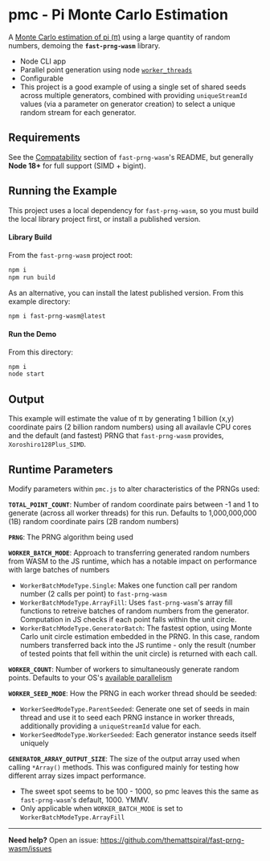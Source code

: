 # pmc - Pi Monte Carlo Estimation
A [Monte Carlo estimation of pi (π)](https://www.geeksforgeeks.org/estimating-value-pi-using-monte-carlo/) using a large quantity of random numbers, demoing the **`fast-prng-wasm`** library.

- Node CLI app
- Parallel point generation using node [`worker_threads`](https://nodejs.org/api/worker_threads.html)
- Configurable
- This project is a good example of using a single set of shared seeds across multiple generators, combined with providing `uniqueStreamId` values (via a parameter on generator creation) to select a unique random stream for each generator.

## Requirements
See the [Compatability]() section of `fast-prng-wasm`'s README, but generally **Node 18+** for full support (SIMD + bigint).

## Running the Example
This project uses a local dependency for `fast-prng-wasm`, so you must build the local library project first, or install a published version.

#### Library Build
From the `fast-prng-wasm` project root:
``` sh
npm i
npm run build
```

As an alternative, you can install the latest published version. From this example directory:
```sh
npm i fast-prng-wasm@latest
```

#### Run the Demo
From this directory:
``` sh
npm i
node start
```

## Output
This example will estimate the value of π by generating 1 billion (x,y) coordinate pairs (2 billion random numbers) using all availavle CPU cores and the default (and fastest) PRNG that `fast-prng-wasm` provides, `Xoroshiro128Plus_SIMD`.

## Runtime Parameters
Modify parameters within `pmc.js` to alter characteristics of the PRNGs used:

**`TOTAL_POINT_COUNT`**: Number of random coordinate pairs between -1 and 1 to generate (across all worker threads) for this run. Defaults to 1,000,000,000 (1B) random coordinate pairs (2B random numbers) 

**`PRNG`**: The PRNG algorithm being used

**`WORKER_BATCH_MODE`**: Approach to transferring generated random numbers from WASM to the JS runtime, which has a notable impact on performance with large batches of numbers
  - `WorkerBatchModeType.Single`: Makes one function call per random number (2 calls per point) to `fast-prng-wasm`
  - `WorkerBatchModeType.ArrayFill`: Uses `fast-prng-wasm`'s array fill functions to retreive batches of random numbers from the generator. Computation in JS checks if each point falls within the unit circle.
  - `WorkerBatchModeType.GeneratorBatch`: The fastest option, using Monte Carlo unit circle estimation embedded in the PRNG. In this case, random numbers transferred back into the JS runtime - only the result (number of tested points that fell within the unit circle) is returned with each call.

**`WORKER_COUNT`**: Number of workers to simultaneously generate random points. Defaults to your OS's [available parallelism](https://nodejs.org/api/os.html#osavailableparallelism)

**`WORKER_SEED_MODE`**: How the PRNG in each worker thread should be seeded:
  - `WorkerSeedModeType.ParentSeeded`: Generate one set of seeds in main thread and use it to seed each PRNG instance in worker threads, additionally providing a `uniqueStreamId` value for each.
  - `WorkerSeedModeType.WorkerSeeded`: Each generator instance seeds itself uniquely

**`GENERATOR_ARRAY_OUTPUT_SIZE`**: The size of the output array used when calling `*Array()` methods. This was configured mainly for testing how different array sizes impact performance.
  - The sweet spot seems to be 100 - 1000, so pmc leaves this the same as `fast-prng-wasm`'s default, 1000. YMMV.
  - Only applicable when `WORKER_BATCH_MODE` is set to `WorkerBatchModeType.ArrayFill`

---

**Need help?** Open an issue: https://github.com/themattspiral/fast-prng-wasm/issues
